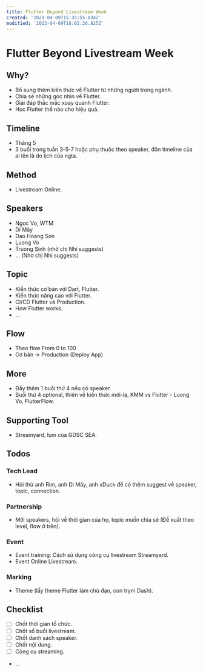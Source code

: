 ```yaml
---
title: Flutter Beyond Livestream Week
created: '2023-04-09T15:35:55.834Z'
modified: '2023-04-09T16:02:26.825Z'
---
```


# Flutter Beyond Livestream Week
## Why?
- Bổ sung thêm kiến thức về Flutter từ những người trong ngành.
- Chia sẻ những góc nhìn về Flutter.
- Giải đáp thắc mắc xoay quanh Flutter.
- Học Flutter thế nào cho hiệu quả.
## Timeline
- Tháng 5
- 3 buổi trong tuần 3-5-7 hoặc phụ thuộc theo speaker, đôn timeline của ai lên là do lịch của ngta.
## Method
- Livestream Online.
## Speakers
- Ngoc Vo, WTM
- Di Mây
- Dao Hoang Son
- Luong Vo
- Truong Sinh (nhờ chị Nhi suggests)
- ... (Nhờ chị Nhi suggests)
## Topic
- Kiến thức cơ bản với Dart, Flutter.
- Kiến thức nâng cao với Flutter.
- CI/CD Flutter và Production.
- How Flutter works.
- ...
## Flow
- Theo flow From 0 to 100
- Cơ bản -> Production (Deploy App)
## More
- Đẩy thêm 1 buổi thứ 4 nếu có speaker
- Buổi thứ 4 optional, thiên về kiến thức mới-lạ, KMM vs Flutter - Luong Vo, FlutterFlow.
## Supporting Tool
- Streamyard, lụm của GDSC SEA.
## Todos
### Tech Lead
- Hỏi thử anh Rim, anh Di Mây, anh xDuck để có thêm suggest về speaker, topic, connection.
### Partnership
- Mời speakers, hỏi về thời gian của họ, topic muốn chia sẻ (Đề xuất theo level, flow ở trên).
### Event
- Event training: Cách sử dụng công cụ livestream Streamyard.
- Event Online Livestream.
### Marking
- Theme (lấy theme Flutter làm chủ đạo, con trym Dash).
## Checklist
- [ ] Chốt thời gian tổ chức.
- [ ] Chốt sổ buổi livestream.
- [ ] Chốt danh sách speaker.
- [ ] Chốt nội dung.
- [ ] Công cụ streaming.
- ...
